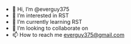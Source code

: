 - 👋 Hi, I’m @everguy375
- 👀 I’m interested in RST
- 🌱 I’m currently learning RST
- 💞️ I’m looking to collaborate on
- 📫 How to reach me everguy375@gmail.com

<!---
everguy375/everguy375 is a ✨ special ✨ repository because its `README.md` (this file) appears on your GitHub profile.
You can click the Preview link to take a look at your changes.
--->
